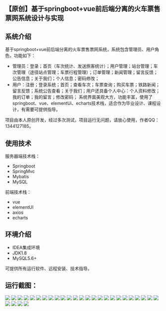 ## 【原创】基于springboot+vue前后端分离的火车票售票网系统设计与实现

## 系统介绍

基于springboot+vue前后端分离的火车票售票网系统，系统包含管理员、用户角色，功能如下：
- 管理员：登录；首页（车次统计、发送旅客统计）；用户管理；站台管理；车次管理（途径站点管理；车票行程管理）；订单管理；新闻管理；留言反馈；公告信息；关于我们；个人信息；密码修改；
- 用户：注册；登录系统；首页；查看车次；车票查询；购买车票；铁路新闻；留言反馈；系统公告查看；关于我们；用户还具备个人中心：个人资料修改；我的订单；我的留言；修改密码；
系统界面美观大方，功能丰富，使用了springboot、vue、elementUi、echarts技术栈，适合作为毕业设计、课程设计，有需要可提供指导。

项目由本人原创开发，经过多次测试，项目运行无问题，请放心使用，作者QQ：1344127185。

## 使用技术

服务器端技术栈：

- Springboot
- SpringMvc
- Mybatis
- MySQL

前端技术栈：

- vue
- elementUI
- axios
- echarts

## 环境介绍

- IDEA集成环境
- JDK1.8
- MySQL5.6+

可提供所有运行软件、远程安装、技术指导。

## 运行截图：
![](https://github.com/itcoderyhl/train-server/blob/main/images/1.png)
![](https://github.com/itcoderyhl/train-server/blob/main/images/2.png)
![](https://github.com/itcoderyhl/train-server/blob/main/images/3.png)
![](https://github.com/itcoderyhl/train-server/blob/main/images/4.png)
![](https://github.com/itcoderyhl/train-server/blob/main/images/5.png)
![](https://github.com/itcoderyhl/train-server/blob/main/images/6.png)
![](https://github.com/itcoderyhl/train-server/blob/main/images/7.png)
![](https://github.com/itcoderyhl/train-server/blob/main/images/8.png)
![](https://github.com/itcoderyhl/train-server/blob/main/images/9.png)
![](https://github.com/itcoderyhl/train-server/blob/main/images/10.png)
![](https://github.com/itcoderyhl/train-server/blob/main/images/11.png)
![](https://github.com/itcoderyhl/train-server/blob/main/images/12.png)
![](https://github.com/itcoderyhl/train-server/blob/main/images/13.png)
![](https://github.com/itcoderyhl/train-server/blob/main/images/14.png)
![](https://github.com/itcoderyhl/train-server/blob/main/images/15.png)
![](https://github.com/itcoderyhl/train-server/blob/main/images/16.png)
![](https://github.com/itcoderyhl/train-server/blob/main/images/17.png)
![](https://github.com/itcoderyhl/train-server/blob/main/images/18.png)
![](https://github.com/itcoderyhl/train-server/blob/main/images/19.png)
![](https://github.com/itcoderyhl/train-server/blob/main/images/20.png)
![](https://github.com/itcoderyhl/train-server/blob/main/images/21.png)
![](https://github.com/itcoderyhl/train-server/blob/main/images/22.png)
![](https://github.com/itcoderyhl/train-server/blob/main/images/23.png)
![](https://github.com/itcoderyhl/train-server/blob/main/images/24.png)
![](https://github.com/itcoderyhl/train-server/blob/main/images/25.png)
![](https://github.com/itcoderyhl/train-server/blob/main/images/26.png)
![](https://github.com/itcoderyhl/train-server/blob/main/images/27.png)
![](https://github.com/itcoderyhl/train-server/blob/main/images/28.png)
![](https://github.com/itcoderyhl/train-server/blob/main/images/29.png)
